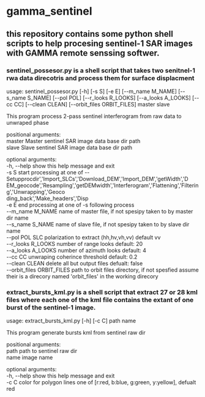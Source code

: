 # gamma_sentinel

## this repository contains some python shell scripts to help procesing sentinel-1 SAR images with GAMMA remote senssing softwer.

### sentinel_possesor.py is a shell script that takes two senitnel-1 rwa data direcotris and process them for surface displacment 

usage: sentinel_possesor.py [-h] [-s S] [-e E] [--m_name M_NAME] [--s_name S_NAME] [--pol POL] [--r_looks R_LOOKS]
                            [--a_looks A_LOOKS] [--cc CC] [--clean CLEAN] [--orbit_files ORBIT_FILES]
                            master slave

This program process 2-pass sentinel interferogram from raw data to unwraped phase

positional arguments:  
  master                Master sentinel SAR image data base dir path<br/>
  slave                 Slave sentinel SAR image data base dir path<br/>

optional arguments:  
  -h, --help            show this help message and exit<br/>
  -s S                  start processing at one of -- Setupprocdir','Import_SLCs','Download_DEM','Import_DEM','getWidth','D<br/>
                        EM_geocode','Resampling','getDEMwidth','Interferogram','Flattening','Filtering','Unwrapping','Geoco<br/>
                        ding_back','Make_headers','Disp<br/>
  -e E                  end processing at one of -s following process<br/>
  --m_name M_NAME       name of master file, if not spesipy taken to by master dir name<br/>
  --s_name S_NAME       name of slave file, if not spesipy taken to by slave dir name<br/>
  --pol POL             SLC polarization to extract (hh,hv,vh,vv) default vv<br/>
  --r_looks R_LOOKS     number of range looks default: 20<br/>
  --a_looks A_LOOKS     number of azimuth looks default: 4<br/>
  --cc CC               unwraping coherince threshold default: 0.2<br/>
  --clean CLEAN         delete all but output files defualt: false<br/>
  --orbit_files ORBIT_FILES
                        path to orbit files directory, if not spesfied assume their is a direcory named 'orbit_files' in
                        the working direcory<br/>
                        
### extract_bursts_kml.py is a shell script that extract 27 or 28 kml files where each one of the kml file contains the extant of one burst of the sentinel-1 image.
usage: extract_bursts_kml.py [-h] [-c C] path name<br/> 

This program generate bursts kml from sentinel raw dir<br/> 

positional arguments:<br/>
  path        path to sentinel raw dir<br/>
  name        image name<br/>

optional arguments:<br/>
  -h, --help  show this help message and exit<br/>
  -c C        color for polygon lines one of [r:red, b:blue, g:green, y:yellow], defualt red<br/>
